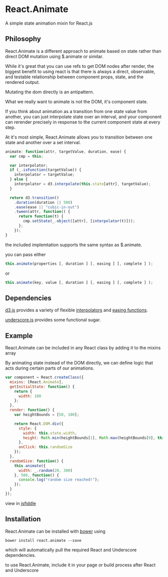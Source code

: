 React.Animate
=============

A simple state animation mixin for React.js

Philosophy
------------

React.Animate is a different approach to animate based on state rather than direct DOM mutation using $.animate or similar.

While it's great that you can use refs to get DOM nodes after render, the biggest benefit to using react is that there is always a direct, observable, and testable relationship between component props, state, and the rendered output.

Mutating the dom directly is an antipattern.

What we really want to animate is not the DOM, it's component state.

If you think about animation as a transition from one state value from another, you can just interpolate state over an interval, and your component can rerender precisely in response to the current component state at every step.

At it's most simple, React.Animate allows you to transition between one state and another over a set interval.


```javascript
animate: function(attr, targetValue, duration, ease) {
  var cmp = this;

  var interpolator;
  if (_.isFunction(targetValue)) {
    interpolator = targetValue;
  } else {
    interpolator = d3.interpolate(this.state[attr], targetValue);
  }

  return d3.transition()
    .duration(duration || 500)
    .ease(ease || "cubic-in-out")
    .tween(attr, function() {
      return function(t) {
        cmp.setState(_.object([attr], [interpolator(t)]));
      };
    });
}
```

the included implemtation supports the same syntax as $.animate.

you can pass either

```javascript
this.animate(properties [, duration ] [, easing ] [, complete ] );
```

or

```javascript
this.animate(key, value [, duration ] [, easing ] [, complete ] );
```

Dependencies
------------

[d3.js](http://d3js.org/) provides a variety of flexible [interpolators](https://github.com/mbostock/d3/wiki/Transitions#d3_interpolate) and [easing functions](https://github.com/mbostock/d3/wiki/Transitions#d3_ease).

[underscore.js](http://underscorejs.org/) provides some functional sugar.


Example
------------

React.Animate can be included in any React class by adding it to the mixins array

By animating state instead of the DOM directly, we can define logic that acts during certain parts of our animations.

```javascript
var component = React.createClass({
  mixins: [React.Animate],
  getInitialState: function() {
    return {
      width: 100
    };
  },
  render: function() {
    var heightBounds = [50, 100];

    return React.DOM.div({
      style: {
        width: this.state.width,
        height: Math.min(heightBounds[1], Math.max(heightBounds[0], this.state.width / 2))
      },
      onClick: this.randomSize
    });
  },
  randomSize: function() {
    this.animate({
      width: _.random(20, 300)
    }, 500, function() {
      console.log("random size reached!");
    });
  }
});
```

view in [jsfiddle](http://jsfiddle.net/mWAnw/)


Installation
------------

React.Animate can be installed with [bower](http://bower.io/) using

```
bower install react.animate --save
```

which will automatically pull the required React and Underscore dependencies.

to use React.Animate, include it in your page or build process after React and Underscore
